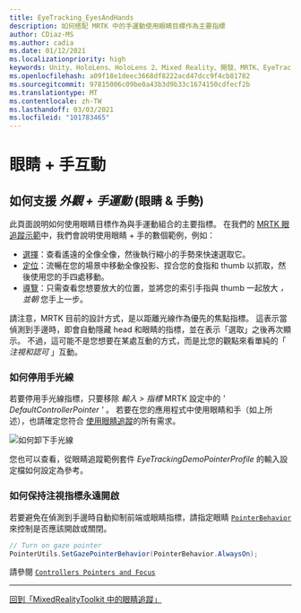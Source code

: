 ```yaml
---
title: EyeTracking_EyesAndHands
description: 如何搭配 MRTK 中的手運動使用眼睛目標作為主要指標
author: CDiaz-MS
ms.author: cadia
ms.date: 01/12/2021
ms.localizationpriority: high
keywords: Unity、HoloLens、HoloLens 2、Mixed Reality、開發、MRTK、EyeTracking、
ms.openlocfilehash: a09f18e1deec3668df8222acd47dcc9f4cb81782
ms.sourcegitcommit: 97815006c09be0a43b3d9b33c1674150cdfecf2b
ms.translationtype: MT
ms.contentlocale: zh-TW
ms.lasthandoff: 03/03/2021
ms.locfileid: "101783465"
---
```

# <a name="eyes--hand-interaction"></a>眼睛 + 手互動

## <a name="how-to-support-_look--hand-motions_-eye-gaze--hand-gestures"></a>如何支援 _外觀 + 手運動_ (眼睛 & 手勢) 

此頁面說明如何使用眼睛目標作為與手運動組合的主要指標。
在我們的 [MRTK 眼追蹤示範](eye-tracking-examples-overview.md)中，我們會說明使用眼睛 + 手的數個範例，例如：

- [選擇](eye-tracking-target-selection.md)：查看遙遠的全像全像，然後執行縮小的手勢來快速選取它。
- [定位](eye-tracking-positioning.md)：流暢在您的場景中移動全像投影、捏合您的食指和 thumb 以抓取，然後使用您的手四處移動。
- [導覽](eye-tracking-navigation.md)：只需查看您想要放大的位置，並將您的索引手指與 thumb 一起放大 _，並朝_ 您手上一步。

請注意，MRTK 目前的設計方式，是以距離光線作為優先的焦點指標。
這表示當偵測到手邊時，即會自動隱藏 head 和眼睛的指標，並在表示「選取」之後再次顯示。
不過，這可能不是您想要在某處互動的方式，而是比您的觀點來看單純的「 _注視和認可_ 」互動。

### <a name="how-to-disable-the-hand-ray"></a>如何停用手光線

若要停用手光線指標，只要移除 _輸入 > 指標_ MRTK 設定中的 _' DefaultControllerPointer '_ 。
若要在您的應用程式中使用眼睛和手（如上所述），也請確定您符合 [使用眼睛追蹤](eye-tracking-basic-setup.md)的所有需求。

![如何卸下手光線](../images/eye-tracking/mrtk_setup_removehandray.jpg)

您也可以查看，從眼睛追蹤範例套件 _EyeTrackingDemoPointerProfile_ 的輸入設定檔如何設定為參考。

### <a name="how-to-keep-gaze-pointer-always-on"></a>如何保持注視指標永遠開啟

若要避免在偵測到手邊時自動抑制前端或眼睛指標，請指定眼睛 [`PointerBehavior`](xref:Microsoft.MixedReality.Toolkit.Input.PointerBehavior) 來控制是否應該開啟或關閉。

```c#
// Turn on gaze pointer
PointerUtils.SetGazePointerBehavior(PointerBehavior.AlwaysOn);
```

請參閱 [`Controllers Pointers and Focus`](../../architecture/controllers-pointers-and-focus.md)

---
[回到「MixedRealityToolkit 中的眼睛追蹤」](eye-tracking-main.md)
